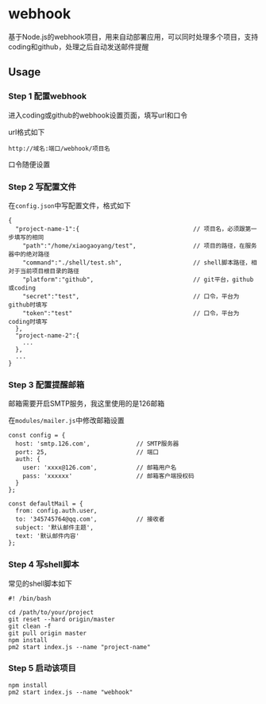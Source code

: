 # webhook

基于Node.js的webhook项目，用来自动部署应用，可以同时处理多个项目，支持coding和github，处理之后自动发送邮件提醒

## Usage

### Step 1 配置webhook

进入coding或github的webhook设置页面，填写url和口令

url格式如下

```
http://域名:端口/webhook/项目名
```

口令随便设置

### Step 2 写配置文件

在`config.json`中写配置文件，格式如下

```
{
  "project-name-1":{                                // 项目名，必须跟第一步填写的相同
    "path":"/home/xiaogaoyang/test",                // 项目的路径，在服务器中的绝对路径
    "command":"./shell/test.sh",                    // shell脚本路径，相对于当前项目根目录的路径
    "platform":"github",                            // git平台，github或coding
    "secret":"test",                                // 口令，平台为github时填写
    "token":"test"                                  // 口令，平台为coding时填写
  },
  "project-name-2":{
    ...
  },
  ...
}
```

### Step 3 配置提醒邮箱

邮箱需要开启SMTP服务，我这里使用的是126邮箱

在`modules/mailer.js`中修改邮箱设置

```
const config = {
  host: 'smtp.126.com',             // SMTP服务器
  port: 25,                         // 端口
  auth: {
    user: 'xxxx@126.com',           // 邮箱用户名
    pass: 'xxxxxx'                  // 邮箱客户端授权码
  }
};

const defaultMail = {
  from: config.auth.user,
  to: '345745764@qq.com',           // 接收者
  subject: '默认邮件主题',
  text: '默认邮件内容'
};
```

### Step 4 写shell脚本

常见的shell脚本如下

```shell
#! /bin/bash

cd /path/to/your/project
git reset --hard origin/master
git clean -f
git pull origin master
npm install
pm2 start index.js --name "project-name"
```

### Step 5 启动该项目

```
npm install
pm2 start index.js --name "webhook"
```
